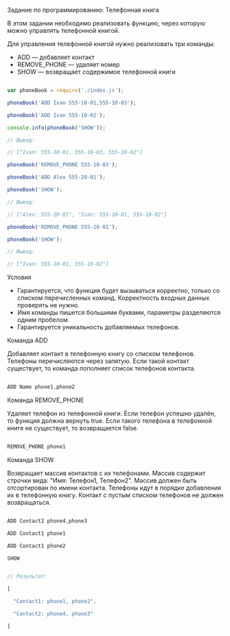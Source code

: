 Задание по программированию: Телефонная книга

В этом задании необходимо реализовать функцию, через которую можно управлять телефонной книгой.

Для управления телефонной книгой нужно реализовать три команды:
* ADD — добавляет контакт
* REMOVE_PHONE — удаляет номер
* SHOW — возвращает содержимое телефонной книги

```javascript

var phoneBook = require('./index.js');

phoneBook('ADD Ivan 555-10-01,555-10-03');

phoneBook('ADD Ivan 555-10-02');

console.info(phoneBook('SHOW'));

// Вывод:

// ["Ivan: 555-10-01, 555-10-03, 555-10-02"]

phoneBook('REMOVE_PHONE 555-10-03');

phoneBook('ADD Alex 555-20-01');

phoneBook('SHOW');

// Вывод:

// ["Alex: 555-20-01", "Ivan: 555-10-01, 555-10-02"]

phoneBook('REMOVE_PHONE 555-20-01');

phoneBook('SHOW');

// Вывод:

// ["Ivan: 555-10-01, 555-10-02"]

```

Условия
* Гарантируется, что функция будет вызываться корректно, только со списком перечисленных команд. Корректность входных данных проверять не нужно.
* Имя команды пишется большими буквами, параметры разделяются одним пробелом.
* Гарантируется уникальность добавляемых телефонов.

Команда ADD

Добавляет контакт в телефонную книгу со списком телефонов. Телефоны перечисляются через запятую. Если такой контакт существует, то команда пополняет список телефонов контакта.

```javascript

ADD Name phone1,phone2

```

Команда REMOVE_PHONE

Удаляет телефон из телефонной книги. Если телефон успешно удалён, то функция должна вернуть true. Если такого телефона в телефонной книге не существует, то возвращается false.

```javascript

REMOVE_PHONE phone1

```

Команда SHOW

Возвращает массив контактов с их телефонами. Массив содержит строчки вида: "Имя: Телефон1, Телефон2". Массив должен быть отсортирован по имени контакта. Телефоны идут в порядке добавления их в телефонную книгу. Контакт с пустым списком телефонов не должен возвращаться.

```javascript

ADD Contact2 phone4,phone3

ADD Contact1 phone1

ADD Contact1 phone2

SHOW


// Результат:

[

  "Contact1: phone1, phone2",

  "Contact2: phone4, phone3"

]


```